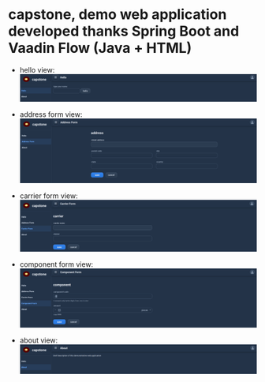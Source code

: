 # capstone, demo web application developed thanks Spring Boot and Vaadin Flow (Java + HTML)

* hello view:
![capstone hello biew](https://github.com/paolomococci/enterprise-workshop/blob/main/screenshots/screenshot_capstone_hello.png)

* address form view:
![capstone address form view](https://github.com/paolomococci/enterprise-workshop/blob/main/screenshots/screenshot_capstone_address_form.png)

* carrier form view:
![capstone carrier form view](https://github.com/paolomococci/enterprise-workshop/blob/main/screenshots/screenshot_capstone_carrier_form.png)

* component form view:
![capstone component form view](https://github.com/paolomococci/enterprise-workshop/blob/main/screenshots/screenshot_capstone_component.png)

* about view:
![capstone about view](https://github.com/paolomococci/enterprise-workshop/blob/main/screenshots/screenshot_capstone_about.png)
